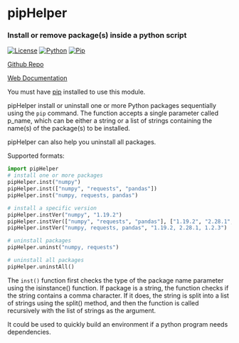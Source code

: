 # pipHelper
### Install or remove package(s) inside a python script

[![License](https://img.shields.io/badge/license-GPL-3)](https://www.gnu.org/licenses/gpl-3.0.html) 
[![Python](https://img.shields.io/badge/python-3)](https://www.python.org/downloads/)
[![Pip](https://img.shields.io/badge/pip-3)](https://pypi.org/project/pip/)

[Github Repo](https://github.com/HaochenH/pipHelper) 

[Web Documentation](https://haochenh.github.io/pipHelper)

You must have [pip](https://pip.pypa.io/en/stable/installation/) installed to use this module. 

pipHelper install or uninstall one or more Python packages sequentially using the `pip` command. The function accepts a single parameter called p_name, which can be either a string or a list of strings containing the name(s) of the package(s) to be installed.

pipHelper can also help you uninstall all packages. 


Supported formats:

```python
import pipHelper
# install one or more packages
pipHelper.inst("numpy")
pipHelper.inst(["numpy", "requests", "pandas"])
pipHelper.inst("numpy, requests, pandas")
```
```python
# install a specific version
pipHelper.instVer("numpy", "1.19.2")
pipHelper.instVer(["numpy", "requests", "pandas"], ["1.19.2", "2.28.1", "1.2.3"])
pipHelper.instVer("numpy, requests, pandas", "1.19.2, 2.28.1, 1.2.3")

# uninstall packages
pipHelper.uninst("numpy, requests")

# uninstall all packages
pipHelper.uninstAll()
```

The `inst()` function first checks the type of the package name parameter using the isinstance() function. If package is a string, the function checks if the string contains a comma character. If it does, the string is split into a list of strings using the split() method, and then the function is called recursively with the list of strings as the argument.

It could be used to quickly build an environment if a python program needs dependencies.
